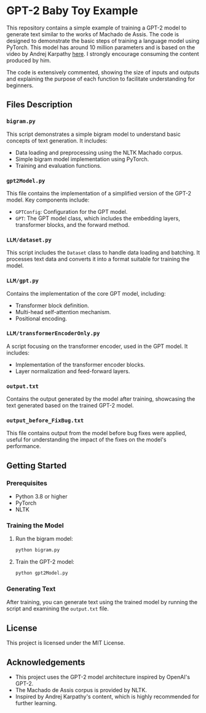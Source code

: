 # GPT-2 Baby Toy Example

This repository contains a simple example of training a GPT-2 model to generate text similar to the works of Machado de Assis. The code is designed to demonstrate the basic steps of training a language model using PyTorch. This model has around 10 million parameters and is based on the video by Andrej Karpathy [here](https://youtu.be/kCc8FmEb1nY?si=vUo4UbGV0NuBvOcj). I strongly encourage consuming the content produced by him.

The code is extensively commented, showing the size of inputs and outputs and explaining the purpose of each function to facilitate understanding for beginners.

## Files Description

### `bigram.py`

This script demonstrates a simple bigram model to understand basic concepts of text generation. It includes:

- Data loading and preprocessing using the NLTK Machado corpus.
- Simple bigram model implementation using PyTorch.
- Training and evaluation functions.

### `gpt2Model.py`

This file contains the implementation of a simplified version of the GPT-2 model. Key components include:

- `GPTConfig`: Configuration for the GPT model.
- `GPT`: The GPT model class, which includes the embedding layers, transformer blocks, and the forward method.

### `LLM/dataset.py`

This script includes the `Dataset` class to handle data loading and batching. It processes text data and converts it into a format suitable for training the model.

### `LLM/gpt.py`

Contains the implementation of the core GPT model, including:

- Transformer block definition.
- Multi-head self-attention mechanism.
- Positional encoding.

### `LLM/transformerEncoderOnly.py`

A script focusing on the transformer encoder, used in the GPT model. It includes:

- Implementation of the transformer encoder blocks.
- Layer normalization and feed-forward layers.

### `output.txt`

Contains the output generated by the model after training, showcasing the text generated based on the trained GPT-2 model.

### `output_before_FixBug.txt`

This file contains output from the model before bug fixes were applied, useful for understanding the impact of the fixes on the model's performance.

## Getting Started

### Prerequisites

- Python 3.8 or higher
- PyTorch
- NLTK

### Training the Model

1. Run the bigram model:

   ```bash
   python bigram.py
   ```

2. Train the GPT-2 model:
   ```bash
   python gpt2Model.py
   ```

### Generating Text

After training, you can generate text using the trained model by running the script and examining the `output.txt` file.

## License

This project is licensed under the MIT License.

## Acknowledgements

- This project uses the GPT-2 model architecture inspired by OpenAI's GPT-2.
- The Machado de Assis corpus is provided by NLTK.
- Inspired by Andrej Karpathy's content, which is highly recommended for further learning.
